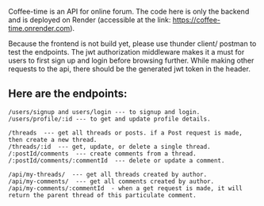 Coffee-time is an API for online forum. The code here is only the backend and is deployed on Render (accessible at the link: https://coffee-time.onrender.com).

Because the frontend is not build yet, please use thunder client/ postman to test the endpoints. The jwt authorization middleware makes it a must for users to first sign up and login before browsing further. While making other requests to the api, there should be the generated jwt token in the header.

## Here are the endpoints:
    /users/signup and users/login --- to signup and login.
    /users/profile/:id --- to get and update profile details.
  
    /threads  --- get all threads or posts. if a Post request is made, then create a new thread.
    /threads/:id  --- get, update, or delete a single thread.
    /:postId/comments  --- create comments from a thread.
    /:postId/comments/:commentId  --- delete or update a comment.
   
    /api/my-threads/  --- get all threads created by author.
    /api/my-comments/  --- get all comments created by author.
    /api/my-comments/:commentId  - when a get request is made, it will return the parent thread of this particulate comment.
